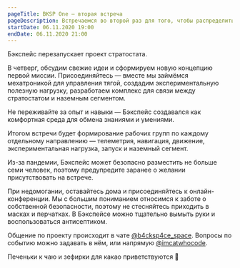 ```yaml
---
pageTitle: BKSP One — вторая встреча
pageDescription: Встречаемся во второй раз для того, чтобы распределить задачи по метеозонду и поделиться на рабочие группы.
startDate: 06.11.2020 19:00
endDate: 06.11.2020 21:00
---
```


Бэкспейс перезапускает проект стратостата. 

В четверг, обсудим свежие идеи и сформируем новую концепцию первой миссии. Присоединяйтесь — вместе мы займёмся мехатроникой для управления тягой, создадим экспериментальную полезную нагрузку, разработаем комплекс для связи между стратостатом и наземным сегментом.

Не переживайте за опыт и навыки — Бэкспейс создавался как комфортная среда для обмена знаниями и умениями.

Итогом встречи будет формирование рабочих групп по каждому отдельному направлению — телеметрия, навигация, движение, 
экспериментальная нагрузка, запуск и наземный сегмент.

Из-за пандемии, Бэкспейс может безопасно разместить не больше семи человек, поэтому предупредите заранее о желании присутствовать на встрече.

При недомогании, оставайтесь дома и присоединяйтесь к онлайн-конференции. Мы с большим пониманием относимся к заботе о собственной безопасности,  поэтому не стесняйтесь приходить в масках и перчатках. В Бэкспейсе можно тщательно вымыть руки и воспользоваться антисептиком.

Общение по проекту происходит в чате [@b4cksp4ce_space](https://t.me/b4cksp4ce_space). Вопросы по событию можно задавать в нём, или напрямую [@imcatwhocode](https://t.me/imcatwhocode).

Печеньки к чаю и зефирки для какао приветствуются 🍪